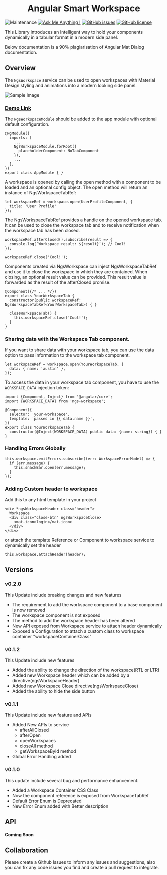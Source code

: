 # <div align="center"> Angular Smart Workspace </div>

![Maintenance](https://img.shields.io/badge/Maintained%3F-yes-green.svg) [![Ask Me Anything !](https://img.shields.io/badge/Ask%20me-anything-1abc9c.svg)](https://GitHub.com/srukshan98) [![GitHub issues](https://img.shields.io/github/issues/srukshan98/ngs-workspace)](https://github.com/srukshan98/ngs-workspace/issues) [![GitHub license](https://img.shields.io/github/license/srukshan98/ngs-workspace)](https://github.com/srukshan98/ngs-workspace)

This Library introduces an Intelligent way to hold your components dynamically in a tabular format in a modern side panel.

Below documentation is a 90% plagiarisation of Angular Mat Dialog documentation.

## Overview

The `NgsWorkspace` service can be used to open workspaces with Material Design styling and animations into a modern looking side panel.

![Sample Image](https://drive.google.com/uc?export=download&id=1kB_dhSB-bXnL5b0VMsVTUVdiOWCWrvT6)

### [Demo Link](https://stackblitz.com/github/srukshan98/ngs-workspace-sample)

The `NgsWorkspaceModule` should be added to the app module with optional default configuration.

```
@NgModule({
  imports: [
    ...
    NgsWorkspaceModule.forRoot({
      placeholderComponent: NoTabComponent
    }),
    ...
  ],
})
export class AppModule { }
```

A workspace is opened by calling the open method with a component to be loaded and an optional config object. The open method will return an instance of NgsWorkspaceTabRef:

```
let workspaceRef = workspace.open(UserProfileComponent, {
  title: 'User Profile'
});
```

The NgsWorkspaceTabRef provides a handle on the opened workspace tab. It can be used to close the workspace tab and to receive notification when the workspace tab has been closed.

```
workspaceRef.afterClosed().subscribe(result => {
  console.log(`Workspace result: ${result}`); // Cool!
});

workspaceRef.close('Cool!');
```

Components created via NgsWorkspace can inject NgsWorkspaceTabRef and use it to close the workspace in which they are contained. When closing, an optional result value can be provided. This result value is forwarded as the result of the afterClosed promise.

```
@Component({/* ... */})
export class YourWorkspaceTab {
  constructor(public workspaceRef: NgsWorkspaceTabRef<YourWorkspaceTab>) { }

  closeWorkspaceTab() {
    this.workspaceRef.close('Cool!');
  }
}
```

### Sharing data with the Workspace Tab component.

If you want to share data with your workspace tab, you can use the data option to pass information to the workspace tab component.

```
let workspaceRef = workspace.open(YourWorkspaceTab, {
  data: { name: 'austin' },
});
```

To access the data in your workspace tab component, you have to use the `WORKSPACE_DATA` injection token:

```
import {Component, Inject} from '@angular/core';
import {WORKSPACE_DATA} from 'ngs-workspace';

@Component({
  selector: 'your-workspace',
  template: 'passed in {{ data.name }}',
})
export class YourWorkspaceTab {
  constructor(@Inject(WORKSPACE_DATA) public data: {name: string}) { }
}
```

### Handling Errors Globally

```
this.workspace.emitErrors.subscribe((err: WorkspaceErrorModel) => {
  if (err.message) {
    this.snackBar.open(err.message);
  }
});
```

### Adding Custom header to workspace

Add this to any html template in your project

```
<div *ngsWorkspaceHeader class="header">
  Workspace
  <div class="close-btn" ngsWorkspaceClose>
    <mat-icon>login</mat-icon>
  </div>
</div>
```

or attach the template Reference or Component to workspace service to dynamically set the header

```
this.workspace.attachHeader(header);
```

## Versions

### v0.2.0

This Update include breaking changes and new features

- The requirement to add the workspace component to a base component is now removed
- The workspace component is not exposed
- The method to add the workspace header has been altered
- New API exposed from Workspace service to attach header dynamically
- Exposed a Configuration to attach a custom class to workspace container "workspaceContainerClass"

### v0.1.2

This Update include new features

- Added the ability to change the direction of the workspace(RTL or LTR)
- Added new Workspace header which can be added by a directive(ngsWorkspaceHeader)
- Added new Workspace Close directive(ngsWorkspaceClose)
- Added the ability to hide the side button

### v0.1.1

This Update include new feature and APIs

- Added New APIs to service
  - afterAllClosed
  - afterOpen
  - openWorkspaces
  - closeAll method
  - getWorkspaceById method
- Global Error Handling added

### v0.1.0

This update include several bug and performance enhancement.

- Added a Workspace Container CSS Class
- Now the component reference is exposed from WorkspaceTabRef
- Default Error Enum is Deprecated
- New Error Enum added with Better description

## API

#### Coming Soon

## Collaboration

Please create a Github Issues to inform any issues and suggestions, also you can fix any code issues you find and create a pull request to integrate.
